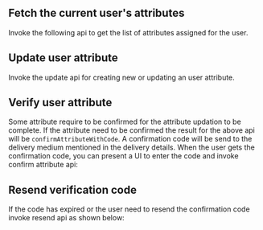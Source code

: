 ## Fetch the current user's attributes

Invoke the following api to get the list of attributes assigned for the user.

<inline-fragment platform="ios" src="~/lib/auth/fragments/ios/user_attributes/10_fetch_attributes.md"></inline-fragment>
<inline-fragment platform="android" src="~/lib/auth/fragments/android/user_attributes/10_fetch_attributes.md"></inline-fragment>

## Update user attribute

Invoke the update api for creating new or updating an user attribute. 

<inline-fragment platform="ios" src="~/lib/auth/fragments/ios/user_attributes/20_update_user_attribute.md"></inline-fragment>
<inline-fragment platform="android" src="~/lib/auth/fragments/android/user_attributes/20_update_user_attribute.md"></inline-fragment>

## Verify user attribute
Some attribute require to be confirmed for the attribute updation to be complete. If the attribute need to be confirmed the result for the above api will be `confirmAttributeWithCode`. A confirmation code will be send to the delivery medium mentioned in the delivery details.
When the user gets the confirmation code,  you can present a UI to enter the code and invoke confirm attribute api:

<inline-fragment platform="ios" src="~/lib/auth/fragments/ios/user_attributes/30_confirm_attribute.md"></inline-fragment>
<inline-fragment platform="android" src="~/lib/auth/fragments/android/user_attributes/30_confirm_attribute.md"></inline-fragment>

## Resend verification code
If the code has expired or the user need to resend the confirmation code invoke resend api as shown below:

<inline-fragment platform="ios" src="~/lib/auth/fragments/ios/user_attributes/40_resend_code.md"></inline-fragment>
<inline-fragment platform="android" src="~/lib/auth/fragments/android/user_attributes/40_resend_code.md"></inline-fragment>